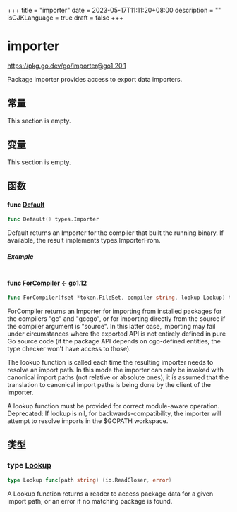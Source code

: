 +++
title = "importer"
date = 2023-05-17T11:11:20+08:00
description = ""
isCJKLanguage = true
draft = false
+++
# importer

https://pkg.go.dev/go/importer@go1.20.1



Package importer provides access to export data importers.



## 常量 

This section is empty.

## 变量

This section is empty.

## 函数

#### func [Default](https://cs.opensource.google/go/go/+/go1.20.1:src/go/importer/importer.go;l=82) 

``` go 
func Default() types.Importer
```

Default returns an Importer for the compiler that built the running binary. If available, the result implements types.ImporterFrom.

##### Example
``` go 
```

#### func [ForCompiler](https://cs.opensource.google/go/go/+/go1.20.1:src/go/importer/importer.go;l=40)  <- go1.12

``` go 
func ForCompiler(fset *token.FileSet, compiler string, lookup Lookup) types.Importer
```

ForCompiler returns an Importer for importing from installed packages for the compilers "gc" and "gccgo", or for importing directly from the source if the compiler argument is "source". In this latter case, importing may fail under circumstances where the exported API is not entirely defined in pure Go source code (if the package API depends on cgo-defined entities, the type checker won't have access to those).

The lookup function is called each time the resulting importer needs to resolve an import path. In this mode the importer can only be invoked with canonical import paths (not relative or absolute ones); it is assumed that the translation to canonical import paths is being done by the client of the importer.

A lookup function must be provided for correct module-aware operation. Deprecated: If lookup is nil, for backwards-compatibility, the importer will attempt to resolve imports in the $GOPATH workspace.

## 类型

### type [Lookup](https://cs.opensource.google/go/go/+/go1.20.1:src/go/importer/importer.go;l=21) 

``` go 
type Lookup func(path string) (io.ReadCloser, error)
```

A Lookup function returns a reader to access package data for a given import path, or an error if no matching package is found.